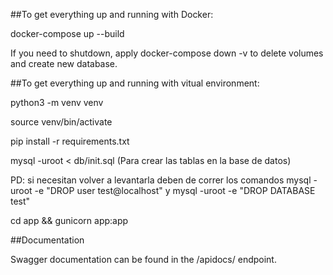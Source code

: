 ##To get everything up and running with Docker:

docker-compose up --build

If you need to shutdown, apply docker-compose down -v to delete volumes and create new database.

##To get everything up and running with vitual environment:

python3 -m venv venv

source venv/bin/activate

pip install -r requirements.txt

mysql -uroot < db/init.sql (Para crear las tablas en la base de datos)

PD: si necesitan volver a levantarla deben de correr los comandos  mysql -uroot -e "DROP user test@localhost" y  mysql -uroot -e "DROP DATABASE test"

cd app && gunicorn app:app

##Documentation

Swagger documentation can be found in the /apidocs/ endpoint.


